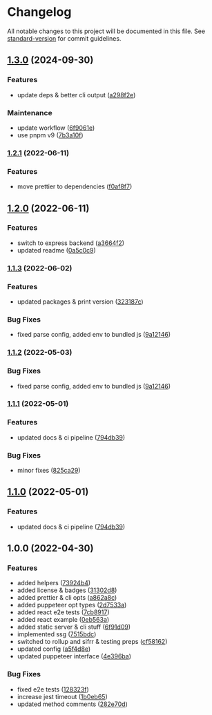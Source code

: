# Changelog

All notable changes to this project will be documented in this file. See [standard-version](https://github.com/conventional-changelog/standard-version) for commit guidelines.

## [1.3.0](https://github.com/TheEngineerhub/staticit/compare/v1.2.1...v1.3.0) (2024-09-30)


### Features

* update deps & better cli output ([a298f2e](https://github.com/TheEngineerhub/staticit/commit/a298f2e797b4fd0dc20b8ed6b8a96d8734a2b90f))


### Maintenance

* update workflow ([6f9061e](https://github.com/TheEngineerhub/staticit/commit/6f9061eb30c55548b58b1ef81f9116cbd8f2aff5))
* use pnpm v9 ([7b3a10f](https://github.com/TheEngineerhub/staticit/commit/7b3a10fd9f1e478284a76d89f1dd42aa101848d3))

### [1.2.1](https://github.com/TheEngineerhub/staticit/compare/v1.2.0...v1.2.1) (2022-06-11)


### Features

* move prettier to dependencies ([f0af8f7](https://github.com/TheEngineerhub/staticit/commit/f0af8f74395342f7d4f5ba199e2e8f4f785e1d6d))

## [1.2.0](https://github.com/TheEngineerhub/staticit/compare/v1.1.3...v1.2.0) (2022-06-11)


### Features

* switch to express backend ([a3664f2](https://github.com/TheEngineerhub/staticit/commit/a3664f24f011d1b65807a77bb6b142a86d90fdae))
* updated readme ([0a5c0c9](https://github.com/TheEngineerhub/staticit/commit/0a5c0c986d10b26a6ccff04ed4993cee86753652))

### [1.1.3](https://github.com/TheEngineerhub/staticit/compare/v1.1.1...v1.1.3) (2022-06-02)


### Features

* updated packages & print version ([323187c](https://github.com/TheEngineerhub/staticit/commit/323187c8d7271ea95cf517dd4d56c68493cebf64))


### Bug Fixes

* fixed parse config, added env to bundled js ([9a12146](https://github.com/TheEngineerhub/staticit/commit/9a121460db22d12b035a97a23bbaba0f58d699f5))

### [1.1.2](https://github.com/TheEngineerhub/staticit/compare/v1.1.1...v1.1.2) (2022-05-03)

### Bug Fixes

- fixed parse config, added env to bundled js ([9a12146](https://github.com/TheEngineerhub/staticit/commit/9a121460db22d12b035a97a23bbaba0f58d699f5))

### [1.1.1](https://github.com/TheEngineerhub/staticit/compare/v1.0.0...v1.1.1) (2022-05-01)

### Features

- updated docs & ci pipeline ([794db39](https://github.com/TheEngineerhub/staticit/commit/794db3971d6bfb325cdd8748fc5af6a09453df85))

### Bug Fixes

- minor fixes ([825ca29](https://github.com/TheEngineerhub/staticit/commit/825ca29c40beaf7ad98d0132c3acbb195577b7e3))

## [1.1.0](https://github.com/TheEngineerhub/staticit/compare/v1.0.0...v1.1.0) (2022-05-01)

### Features

- updated docs & ci pipeline ([794db39](https://github.com/TheEngineerhub/staticit/commit/794db3971d6bfb325cdd8748fc5af6a09453df85))

## 1.0.0 (2022-04-30)

### Features

- added helpers ([73924b4](https://github.com/TheEngineerhub/staticit/commit/73924b4e82153b67f241cec0e9ca238c22e04474))
- added license & badges ([31302d8](https://github.com/TheEngineerhub/staticit/commit/31302d83ef50cf49da6c4a53520a473e5e4e07df))
- added prettier & cli opts ([a862a8c](https://github.com/TheEngineerhub/staticit/commit/a862a8cca6d2f0d506af1eaf5745e6da88da3e79))
- added puppeteer opt types ([2d7533a](https://github.com/TheEngineerhub/staticit/commit/2d7533ab872f95029b3adbccfd37cddb76f0996b))
- added react e2e tests ([7cb8917](https://github.com/TheEngineerhub/staticit/commit/7cb891760a3fc30af0cd360dd097264a1832bbc0))
- added react example ([0eb563a](https://github.com/TheEngineerhub/staticit/commit/0eb563a104d848147b881c41b043747cb1dcdbd5))
- added static server & cli stuff ([6f91d09](https://github.com/TheEngineerhub/staticit/commit/6f91d097d02d755cb647400bfc983bffd2e2eae5))
- implemented ssg ([7515bdc](https://github.com/TheEngineerhub/staticit/commit/7515bdc7a5394adad3c701bc06776945eb0816c5))
- switched to rollup and sifrr & testing preps ([cf58162](https://github.com/TheEngineerhub/staticit/commit/cf58162773e42e32c7b564338c3f24e817892e63))
- updated config ([a5f4d8e](https://github.com/TheEngineerhub/staticit/commit/a5f4d8e453466363880b3b2a480a7955fffbbe12))
- updated puppeteer interface ([4e396ba](https://github.com/TheEngineerhub/staticit/commit/4e396bad0e2f81c9fe39641f7bcbae6b8e1c8ff7))

### Bug Fixes

- fixed e2e tests ([128323f](https://github.com/TheEngineerhub/staticit/commit/128323fb14db122dfb56fc1d86cd4136ca6f937f))
- increase jest timeout ([1b0eb65](https://github.com/TheEngineerhub/staticit/commit/1b0eb65e67f5b786c83c79e3a937eeccb2a9b4cf))
- updated method comments ([282e70d](https://github.com/TheEngineerhub/staticit/commit/282e70db23bdb232f8f762e05fd30b57b678d0a7))
